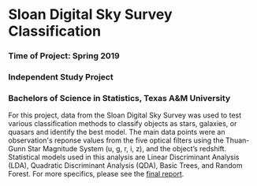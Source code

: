 # Sloan Digital Sky Survey Classification
### Time of Project: Spring 2019
### Independent Study Project
### Bachelors of Science in Statistics, Texas A&M University

For this project, data from the Sloan Digital Sky Survey was used to test various classification methods to classify objects as stars, galaxies, or quasars and identify the best model. The main data points were an observation's reponse values from the five optical filters using the Thuan-Gunn Star Magnitude System (u, g, r, i, z), and the object’s redshift. Statistical models used in this analysis are Linear Discriminant Analysis (LDA), Quadratic Discriminant Analysis (QDA), Basic Trees, and Random Forest. For more specifics, please see the [final report](https://github.com/iscarff123/SDSSClassification/blob/main/STAT%20485%20SDSS%20Project%20Final%20Report.pdf).
